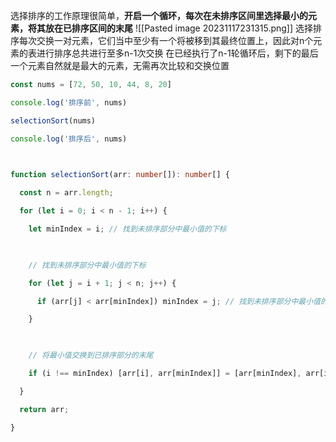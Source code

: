 选择排序的工作原理很简单，**开启一个循环，每次在未排序区间里选择最小的元素，将其放在已排序区间的末尾**
![[Pasted image 20231117231315.png]]
选择排序每次交换一对元素，它们当中至少有一个将被移到其最终位置上，因此对n个元素的表进行排序总共进行至多n-1次交换
在已经执行了n-1轮循环后，剩下的最后一个元素自然就是最大的元素，无需再次比较和交换位置
```typescript
const nums = [72, 50, 10, 44, 8, 20]

console.log('排序前', nums)

selectionSort(nums)

console.log('排序后', nums)

  

function selectionSort(arr: number[]): number[] {

  const n = arr.length;

  for (let i = 0; i < n - 1; i++) {

    let minIndex = i; // 找到未排序部分中最小值的下标

  

    // 找到未排序部分中最小值的下标

    for (let j = i + 1; j < n; j++) {

      if (arr[j] < arr[minIndex]) minIndex = j; // 找到未排序部分中最小值的下标

    }

  

    // 将最小值交换到已排序部分的末尾

    if (i !== minIndex) [arr[i], arr[minIndex]] = [arr[minIndex], arr[i]];

  }

  return arr;

}
```
```code

```